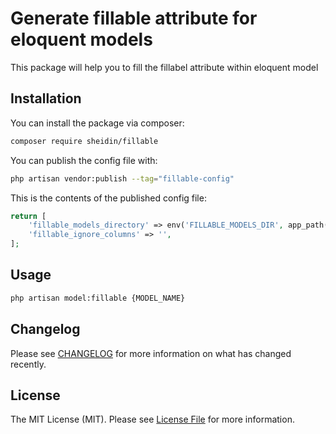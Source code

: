 # Generate fillable attribute for eloquent models


This package will help you to fill the fillabel attribute within eloquent model


## Installation

You can install the package via composer:

```bash
composer require sheidin/fillable
```

You can publish the config file with:

```bash
php artisan vendor:publish --tag="fillable-config"
```

This is the contents of the published config file:

```php
return [
    'fillable_models_directory' => env('FILLABLE_MODELS_DIR', app_path('Models')),
    'fillable_ignore_columns' => '',
];
```
## Usage

```bash
php artisan model:fillable {MODEL_NAME}
```


## Changelog

Please see [CHANGELOG](CHANGELOG.md) for more information on what has changed recently.

## License

The MIT License (MIT). Please see [License File](LICENSE.md) for more information.
